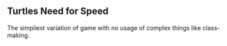 ## Turtles Need for Speed

The simpliest variation of game with no usage of complex things like class-making.
